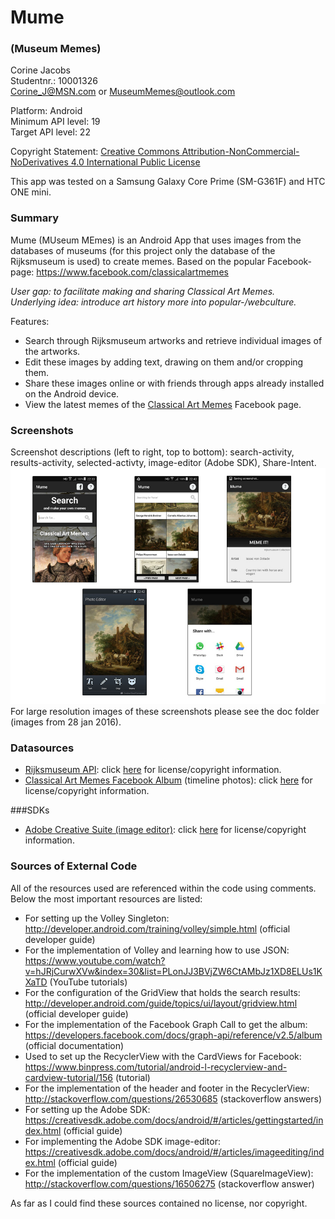 # Mume 
### (Museum Memes)  
Corine Jacobs  
Studentnr.: 10001326  
Corine_J@MSN.com or MuseumMemes@outlook.com
  
Platform: Android  
Minimum API level: 19  
Target API level: 22  

Copyright Statement: [Creative Commons Attribution-NonCommercial-NoDerivatives 4.0 International Public License](https://github.com/C0rine/Mume/blob/master/LICENSE.md) 
  
This app was tested on a Samsung Galaxy Core Prime (SM-G361F) and HTC ONE mini.

### Summary
Mume (MUseum MEmes) is an Android App that uses images from the databases of museums (for this project only the database of the Rijksmuseum is used) to create memes. Based on the popular Facebook-page: https://www.facebook.com/classicalartmemes  

*User gap: to facilitate making and sharing Classical Art Memes.*  
*Underlying idea: introduce art history more into popular-/webculture.*  

Features:
- Search through Rijksmuseum artworks and retrieve individual images of the artworks.
- Edit these images by adding text, drawing on them and/or cropping them.
- Share these images online or with friends through apps already installed on the Android device.
- View the latest memes of the [Classical Art Memes](https://www.facebook.com/classicalartmemes) Facebook page.

### Screenshots 
Screenshot descriptions (left to right, top to bottom): search-activity, results-activity, selected-activty, image-editor (Adobe SDK), Share-Intent.
![Preliminary sketches](/doc/allscreenshots28jan2016.jpg)  
For large resolution images of these screenshots please see the doc folder (images from 28 jan 2016).

### Datasources  
- [Rijksmuseum API](http://rijksmuseum.github.io/): click [here](https://www.rijksmuseum.nl/en/api/terms-and-conditions-of-use) for license/copyright information.
- [Classical Art Memes Facebook Album](https://www.facebook.com/media/set/?set=a.595162167262642.1073741827.595155763929949&type=3) (timeline photos): click [here](https://developers.facebook.com/policy/) for license/copyright information.

###SDKs
- [Adobe Creative Suite (image editor)](https://creativesdk.adobe.com/): click [here](http://wwwimages.adobe.com/content/dam/Adobe/en/legal/servicetou/Creative_SDK-en_US.pdf) for license/copyright information.

### Sources of External Code
All of the resources used are referenced within the code using comments. Below the most important resources are listed: 
- For setting up the Volley Singleton: http://developer.android.com/training/volley/simple.html (official developer guide)
- For the implementation of Volley and learning how to use JSON: https://www.youtube.com/watch?v=hJRjCurwXVw&index=30&list=PLonJJ3BVjZW6CtAMbJz1XD8ELUs1KXaTD (YouTube tutorials)
- For the configuration of the GridView that holds the search results: http://developer.android.com/guide/topics/ui/layout/gridview.html (official developer guide)
- For the implementation of the Facebook Graph Call to get the album: https://developers.facebook.com/docs/graph-api/reference/v2.5/album (official documentation)
- Used to set up the RecyclerView with the CardViews for Facebook: https://www.binpress.com/tutorial/android-l-recyclerview-and-cardview-tutorial/156 (tutorial)
- For the implementation of the header and footer in the RecyclerView: http://stackoverflow.com/questions/26530685 (stackoverflow answers)
- For setting up the Adobe SDK: https://creativesdk.adobe.com/docs/android/#/articles/gettingstarted/index.html (official guide)
- For implementing the Adobe SDK image-editor: https://creativesdk.adobe.com/docs/android/#/articles/imageediting/index.html (official guide)
- For the implementation of the custom ImageView (SquareImageView): http://stackoverflow.com/questions/16506275 (stackoverflow answer)  

As far as I could find these sources contained no license, nor copyright.
